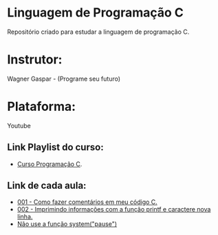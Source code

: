 # Linguagem de Programação C

Repositório criado para estudar a linguagem de programação C.

# Instrutor:

Wagner Gaspar - (Programe seu futuro)

# Plataforma:

Youtube

## Link Playlist do curso:

- [Curso Programação C](https://www.youtube.com/playlist?list=PLqJK4Oyr5WSjjEQCKkX6oXFORZX7ro3DA).

## Link de cada aula:

- [001 - Como fazer comentários em meu código C.](https://www.youtube.com/watch?v=yrWIlIVZHB0&list=PLqJK4Oyr5WSjjEQCKkX6oXFORZX7ro3DA&index=2)
- [002 - Imprimindo informações com a função printf e caractere nova linha.](https://www.youtube.com/watch?v=GB9acaxqM_k&list=PLqJK4Oyr5WSjjEQCKkX6oXFORZX7ro3DA&index=3)
- [Não use a função system("pause")](https://www.youtube.com/watch?v=DjbtGqscwcU&list=PLqJK4Oyr5WSjjEQCKkX6oXFORZX7ro3DA&index=4)

